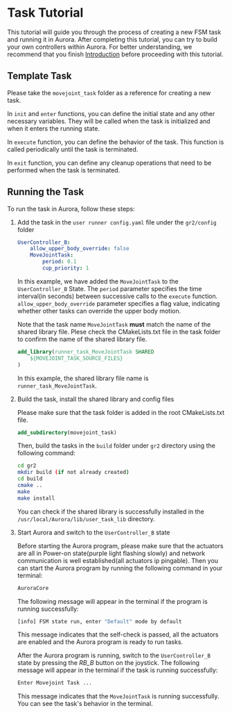 # Task Tutorial

This tutorial will guide you through the process of creating a new FSM task and running it in Aurora. After completing this tutorial, you can try to build your own controllers within Aurora. For better understanding, we recommend that you finish [Introduction](./introduction.md) before proceeding with this tutorial.

## Template Task

Please take the `movejoint_task` folder as a reference for creating a new task. 

In `init` and `enter` functions, you can define the initial state and any other necessary variables. They will be called when the task is initialized and when it enters the running state. 

In `execute` function, you can define the behavior of the task. This function is called periodically until the task is terminated. 

In `exit` function, you can define any cleanup operations that need to be performed when the task is terminated. 

## Running the Task

To run the task in Aurora, follow these steps:

1. Add the task in the `user runner config.yaml` file under the `gr2/config` folder

    ```yaml
    UserController_B: 
        allow_upper_body_override: false
        MoveJointTask:
            period: 0.1
            cup_priority: 1
    ```

    In this example, we have added the `MoveJointTask` to the `UserController_B` State. The `period` parameter specifies the time interval(in seconds) between successive calls to the `execute` function. `allow_upper_body_override` parameter specifies a flag value, indicating whether other tasks can override the upper body motion. 

    Note that the task name `MoveJointTask` **must** match the name of the shared library file. Plese check the CMakeLists.txt file in the task folder to confirm the name of the shared library file.

    ```CMake
    add_library(runner_task_MoveJointTask SHARED
        ${MOVEJOINT_TASK_SOURCE_FILES}
    )
    ```
    In this example, the shared library file name is `runner_task_MoveJointTask`.



2. Build the task, install the shared library and config files

    Please make sure that the task folder is added in the root CMakeLists.txt file.

    ```CMake
    add_subdirectory(movejoint_task)
    ```

    Then, build the tasks in the `build` folder under `gr2` directory using the following command:

    ```bash
    cd gr2
    mkdir build (if not already created)
    cd build
    cmake ..
    make
    make install
    ```
    You can check if the shared library is successfully installed in the `/usr/local/Aurora/lib/user_task_lib` directory.


3. Start Aurora and switch to the `UserController_B` state

    Before starting the Aurora program, please make sure that the actuators are all in Power-on state(purple light flashing slowly) and network communication is well established(all actuators ip pingable). Then you can start the Aurora program by running the following command in your terminal:

    ```bash
    AuroraCore
    ```
    The following message will appear in the terminal if the program is running successfully:

    ```bash
    [info] FSM state run, enter "Default" mode by default
    ```
    This message indicates that the self-check is passed, all the actuators are enabled and the Aurora program is ready to run tasks.

    After the Aurora program is running, switch to the `UserController_B` state by pressing the *RB_B* button on the joystick. The following message will appear in the terminal if the task is running successfully:

    ```bash 
    Enter Movejoint Task ...
    ```

    This message indicates that the `MoveJointTask` is running successfully. You can see the task's behavior in the terminal.